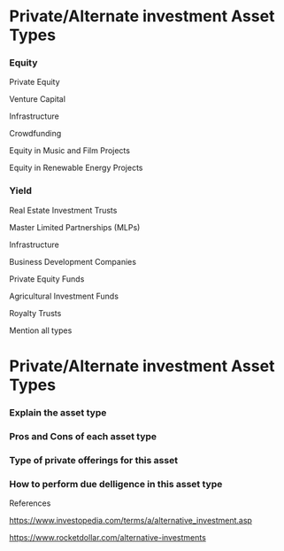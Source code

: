 # Private/Alternate investment Asset Types

### Equity
Private Equity

Venture Capital

Infrastructure

Crowdfunding

Equity in Music and Film Projects

Equity in Renewable Energy Projects

### Yield
Real Estate Investment Trusts

Master Limited Partnerships (MLPs)

Infrastructure

Business Development Companies

Private Equity Funds

Agricultural Investment Funds

Royalty Trusts



Mention all types



# Private/Alternate investment Asset Types

### Explain the asset type
### Pros and Cons of each asset type
### Type of private offerings for this asset
### How to perform due delligence in this asset type

References

https://www.investopedia.com/terms/a/alternative_investment.asp

https://www.rocketdollar.com/alternative-investments
